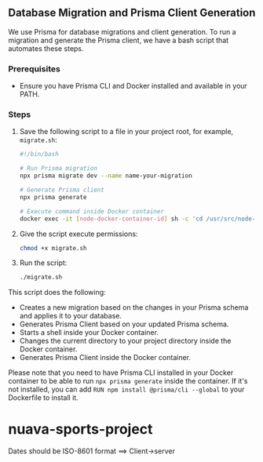 ## Database Migration and Prisma Client Generation

We use Prisma for database migrations and client generation. To run a migration and generate the Prisma client, we have a bash script that automates these steps.

### Prerequisites

- Ensure you have Prisma CLI and Docker installed and available in your PATH.

### Steps

1. Save the following script to a file in your project root, for example, `migrate.sh`:

   ```bash
   #!/bin/bash

   # Run Prisma migration
   npx prisma migrate dev --name name-your-migration

   # Generate Prisma client
   npx prisma generate

   # Execute command inside Docker container
   docker exec -it [node-docker-container-id] sh -c 'cd /usr/src/node-app && npx prisma generate'
   ```

2. Give the script execute permissions:

   ```bash
   chmod +x migrate.sh
   ```

3. Run the script:

   ```bash
   ./migrate.sh
   ```

This script does the following:

- Creates a new migration based on the changes in your Prisma schema and applies it to your database.
- Generates Prisma Client based on your updated Prisma schema.
- Starts a shell inside your Docker container.
- Changes the current directory to your project directory inside the Docker container.
- Generates Prisma Client inside the Docker container.

Please note that you need to have Prisma CLI installed in your Docker container to be able to run `npx prisma generate` inside the container. If it's not installed, you can add `RUN npm install @prisma/cli --global` to your Dockerfile to install it.

<!-- Student pass: pasdaskdjskdj -->
<!-- email: hussainsamar36@gmail.com -->

# nuava-sports-project

Dates should be ISO-8601 format ==> Client->server
